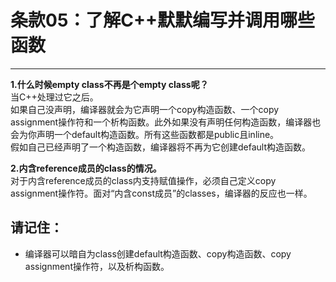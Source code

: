 # 条款05：了解C++默默编写并调用哪些函数
--------------------

**1.什么时候empty class不再是个empty class呢？**<br>
当C++处理过它之后。<br>
如果自己没声明，编译器就会为它声明一个copy构造函数、一个copy assignment操作符和一个析构函数。此外如果没有声明任何构造函数，编译器也会为你声明一个default构造函数。所有这些函数都是public且inline。<br>
假如自己已经声明了一个构造函数，编译器将不再为它创建default构造函数。

**2.内含reference成员的class的情况。**<br>
对于内含reference成员的class内支持赋值操作，必须自己定义copy assignment操作符。面对“内含const成员”的classes，编译器的反应也一样。

## 请记住：
* 编译器可以暗自为class创建default构造函数、copy构造函数、copy assignment操作符，以及析构函数。
